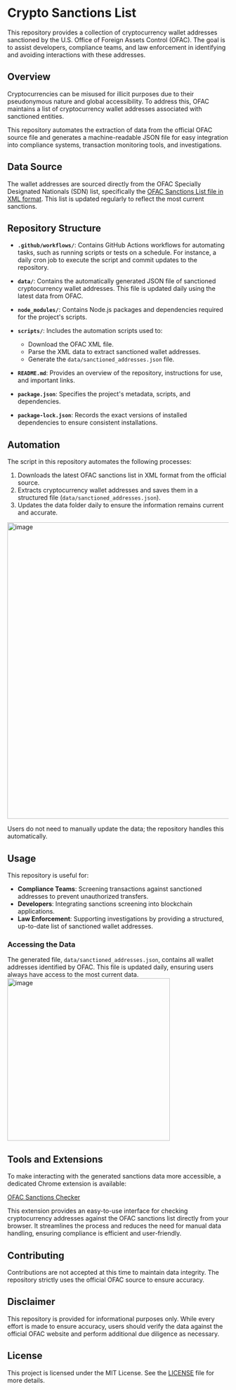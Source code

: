 # Crypto Sanctions List

This repository provides a collection of cryptocurrency wallet addresses sanctioned by the U.S. Office of Foreign Assets Control (OFAC). The goal is to assist developers, compliance teams, and law enforcement in identifying and avoiding interactions with these addresses.

## Overview

Cryptocurrencies can be misused for illicit purposes due to their pseudonymous nature and global accessibility. To address this, OFAC maintains a list of cryptocurrency wallet addresses associated with sanctioned entities.

This repository automates the extraction of data from the official OFAC source file and generates a machine-readable JSON file for easy integration into compliance systems, transaction monitoring tools, and investigations.

## Data Source

The wallet addresses are sourced directly from the OFAC Specially Designated Nationals (SDN) list, specifically the [OFAC Sanctions List file in XML format](https://sanctionslist.ofac.treas.gov/Home/SdnList). This list is updated regularly to reflect the most current sanctions.

## Repository Structure

- **`.github/workflows/`**: Contains GitHub Actions workflows for automating tasks, such as running scripts or tests on a schedule. For instance, a daily cron job to execute the script and commit updates to the repository.

- **`data/`**: Contains the automatically generated JSON file of sanctioned cryptocurrency wallet addresses. This file is updated daily using the latest data from OFAC.

- **`node_modules/`**: Contains Node.js packages and dependencies required for the project's scripts.

- **`scripts/`**: Includes the automation scripts used to:
  - Download the OFAC XML file.
  - Parse the XML data to extract sanctioned wallet addresses.
  - Generate the `data/sanctioned_addresses.json` file.

- **`README.md`**: Provides an overview of the repository, instructions for use, and important links.

- **`package.json`**: Specifies the project's metadata, scripts, and dependencies.

- **`package-lock.json`**: Records the exact versions of installed dependencies to ensure consistent installations.

## Automation

The script in this repository automates the following processes:

1. Downloads the latest OFAC sanctions list in XML format from the official source.
2. Extracts cryptocurrency wallet addresses and saves them in a structured file (`data/sanctioned_addresses.json`).
3. Updates the data folder daily to ensure the information remains current and accurate.

<img width="675" alt="image" src="https://github.com/user-attachments/assets/8d00f66f-77d0-4fa1-b8c0-f48512b32c30" />

Users do not need to manually update the data; the repository handles this automatically.

## Usage

This repository is useful for:

- **Compliance Teams**: Screening transactions against sanctioned addresses to prevent unauthorized transfers.
- **Developers**: Integrating sanctions screening into blockchain applications.
- **Law Enforcement**: Supporting investigations by providing a structured, up-to-date list of sanctioned wallet addresses.

### Accessing the Data

The generated file, `data/sanctioned_addresses.json`, contains all wallet addresses identified by OFAC. This file is updated daily, ensuring users always have access to the most current data.
<img width="370" alt="image" src="https://github.com/user-attachments/assets/e7f60d24-9a2b-4d69-a9d8-bf93a2efa002" />


## Tools and Extensions

To make interacting with the generated sanctions data more accessible, a dedicated Chrome extension is available:

[OFAC Sanctions Checker](https://chrome.google.com/webstore/detail/ofac-sanctions-checker/mnoloocipppkmboojjogmnjongaeljlm?authuser=0&hl=en)

This extension provides an easy-to-use interface for checking cryptocurrency addresses against the OFAC sanctions list directly from your browser. It streamlines the process and reduces the need for manual data handling, ensuring compliance is efficient and user-friendly.

## Contributing

Contributions are not accepted at this time to maintain data integrity. The repository strictly uses the official OFAC source to ensure accuracy.

## Disclaimer

This repository is provided for informational purposes only. While every effort is made to ensure accuracy, users should verify the data against the official OFAC website and perform additional due diligence as necessary.

## License

This project is licensed under the MIT License. See the [LICENSE](https://opensource.org/licenses/MIT) file for more details.
